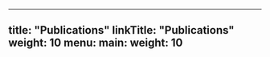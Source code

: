 
---
title: "Publications"
linkTitle: "Publications"
weight: 10
menu:
  main:
    weight: 10
---



